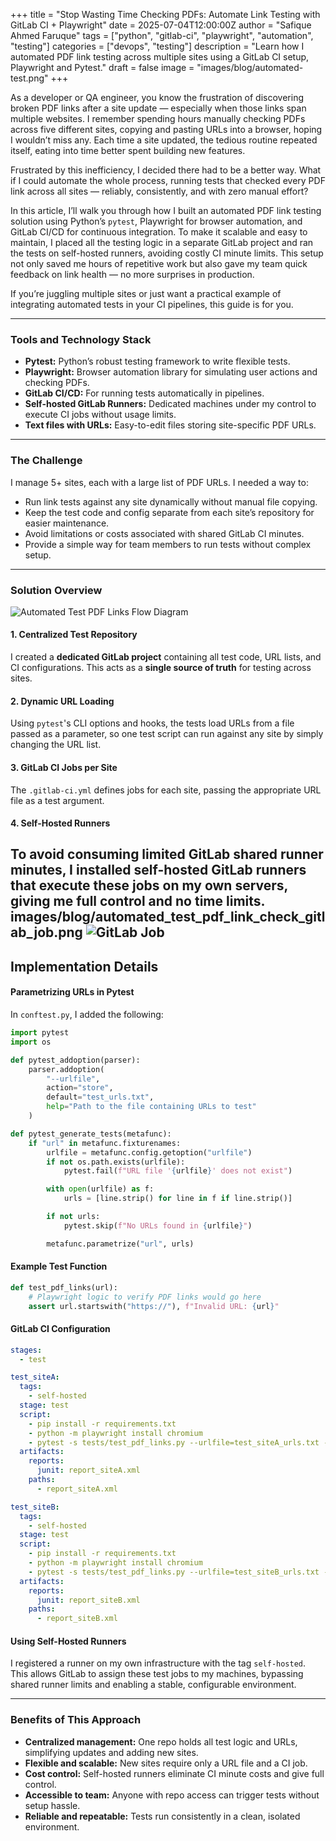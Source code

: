 +++
title = "Stop Wasting Time Checking PDFs: Automate Link Testing with GitLab CI + Playwright"
date = 2025-07-04T12:00:00Z
author = "Safique Ahmed Faruque"
tags = ["python", "gitlab-ci", "playwright", "automation", "testing"]
categories = ["devops", "testing"]
description = "Learn how I automated PDF link testing across multiple sites using a GitLab CI setup, Playwright and Pytest."
draft = false
image = "images/blog/automated-test.png"
+++

As a developer or QA engineer, you know the frustration of discovering broken PDF links after a site update — especially when those links span multiple websites. I remember spending hours manually checking PDFs across five different sites, copying and pasting URLs into a browser, hoping I wouldn’t miss any. Each time a site updated, the tedious routine repeated itself, eating into time better spent building new features.
<!--more-->

Frustrated by this inefficiency, I decided there had to be a better way. What if I could automate the whole process, running tests that checked every PDF link across all sites — reliably, consistently, and with zero manual effort?

In this article, I’ll walk you through how I built an automated PDF link testing solution using Python’s `pytest`, Playwright for browser automation, and GitLab CI/CD for continuous integration. To make it scalable and easy to maintain, I placed all the testing logic in a separate GitLab project and ran the tests on self-hosted runners, avoiding costly CI minute limits. This setup not only saved me hours of repetitive work but also gave my team quick feedback on link health — no more surprises in production.

If you’re juggling multiple sites or just want a practical example of integrating automated tests in your CI pipelines, this guide is for you.

---

### Tools and Technology Stack

* **Pytest:** Python’s robust testing framework to write flexible tests.
* **Playwright:** Browser automation library for simulating user actions and checking PDFs.
* **GitLab CI/CD:** For running tests automatically in pipelines.
* **Self-hosted GitLab Runners:** Dedicated machines under my control to execute CI jobs without usage limits.
* **Text files with URLs:** Easy-to-edit files storing site-specific PDF URLs.

---

### The Challenge

I manage 5+ sites, each with a large list of PDF URLs. I needed a way to:

* Run link tests against any site dynamically without manual file copying.
* Keep the test code and config separate from each site’s repository for easier maintenance.
* Avoid limitations or costs associated with shared GitLab CI minutes.
* Provide a simple way for team members to run tests without complex setup.

---

### Solution Overview

![Automated Test PDF Links Flow Diagram](images/blog/automated_test_pdf_link_check.jpg)


#### 1. Centralized Test Repository

I created a **dedicated GitLab project** containing all test code, URL lists, and CI configurations. This acts as a **single source of truth** for testing across sites.

#### 2. Dynamic URL Loading

Using `pytest`'s CLI options and hooks, the tests load URLs from a file passed as a parameter, so one test script can run against any site by simply changing the URL list.

#### 3. GitLab CI Jobs per Site

The `.gitlab-ci.yml` defines jobs for each site, passing the appropriate URL file as a test argument.

#### 4. Self-Hosted Runners

To avoid consuming limited GitLab shared runner minutes, I installed self-hosted GitLab runners that execute these jobs on my own servers, giving me full control and no time limits.
images/blog/automated_test_pdf_link_check_gitlab_job.png
![GitLab Job](images/blog/automated_test_pdf_link_check_gitlab_job.png)
---

## Implementation Details

#### Parametrizing URLs in Pytest

In `conftest.py`, I added the following:

```python
import pytest
import os

def pytest_addoption(parser):
    parser.addoption(
        "--urlfile",
        action="store",
        default="test_urls.txt",
        help="Path to the file containing URLs to test"
    )

def pytest_generate_tests(metafunc):
    if "url" in metafunc.fixturenames:
        urlfile = metafunc.config.getoption("urlfile")
        if not os.path.exists(urlfile):
            pytest.fail(f"URL file '{urlfile}' does not exist")

        with open(urlfile) as f:
            urls = [line.strip() for line in f if line.strip()]

        if not urls:
            pytest.skip(f"No URLs found in {urlfile}")

        metafunc.parametrize("url", urls)
```

#### Example Test Function

```python
def test_pdf_links(url):
    # Playwright logic to verify PDF links would go here
    assert url.startswith("https://"), f"Invalid URL: {url}"
```

#### GitLab CI Configuration

```yaml
stages:
  - test

test_siteA:
  tags:
    - self-hosted
  stage: test
  script:
    - pip install -r requirements.txt
    - python -m playwright install chromium
    - pytest -s tests/test_pdf_links.py --urlfile=test_siteA_urls.txt --junitxml=report_siteA.xml
  artifacts:
    reports:
      junit: report_siteA.xml
    paths:
      - report_siteA.xml

test_siteB:
  tags:
    - self-hosted
  stage: test
  script:
    - pip install -r requirements.txt
    - python -m playwright install chromium
    - pytest -s tests/test_pdf_links.py --urlfile=test_siteB_urls.txt --junitxml=report_siteB.xml
  artifacts:
    reports:
      junit: report_siteB.xml
    paths:
      - report_siteB.xml
```

#### Using Self-Hosted Runners

I registered a runner on my own infrastructure with the tag `self-hosted`. This allows GitLab to assign these test jobs to my machines, bypassing shared runner limits and enabling a stable, configurable environment.

---

### Benefits of This Approach

* **Centralized management:** One repo holds all test logic and URLs, simplifying updates and adding new sites.
* **Flexible and scalable:** New sites require only a URL file and a CI job.
* **Cost control:** Self-hosted runners eliminate CI minute costs and give full control.
* **Accessible to team:** Anyone with repo access can trigger tests without setup hassle.
* **Reliable and repeatable:** Tests run consistently in a clean, isolated environment.
